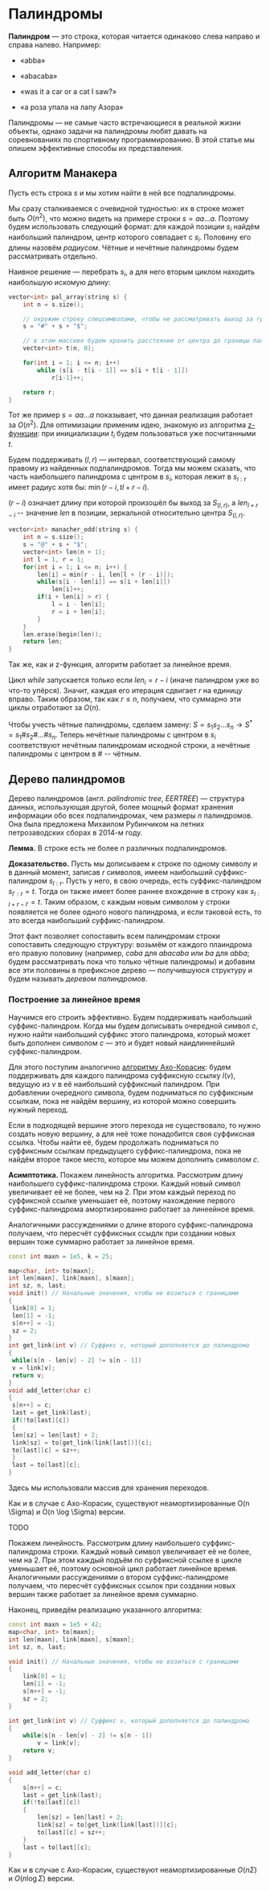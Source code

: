 # Палиндромы

**Палиндром** — это строка, которая читается одинаково слева направо и справа налево. Например:

* «abba»

* «abacaba»

* «was it a car or a cat I saw?»

* «а роза упала на лапу Азора»

Палиндромы — не самые часто встречающиеся в реальной жизни объекты, однако задачи на палиндромы любят давать на соревнованиях по спортивному программированию. В этой статье мы опишем эффективные способы их представления.

## Алгоритм Манакера

Пусть есть строка $s$ и мы хотим найти в ней все подпалиндромы.

Мы сразу сталкиваемся с очевидной тудностью: их в строке может быть $O(n^2)$, что можно видеть на примере строки $s = aa \ldots a$. Поэтому будем использовать следующий формат: для каждой позиции $s_i$ найдём наибольший палиндром, центр которого совпадает с $s_i$. Половину его длины назовём *радиусом*. Чётные и нечётные палиндромы будем рассматривать отдельно.

Наивное решение — перебрать $s_i$, а для него вторым циклом находить наибольшую искомую длину: 

```{.c++
vector<int> pal_array(string s) {
    int n = s.size();

    // окружим строку спецсимволами, чтобы не рассматривать выход за границы
    s = "#" + s + "$";

    // в этом массиве будем хранить расстояние от центра до границы палиндрома
    vector<int> t(n, 0);

    for(int i = 1; i <= n; i++)
        while (s[i - t[i - 1]] == s[i + t[i - 1]])
            r[i-1]++;

    return r;
}
```

Тот же пример $s = aa\dots a$ показывает, что данная реализация работает за $O(n^2)$. Для оптимизации применим идею, знакомую из алгоритма [z-функции](https://algorithmica.org/ru/string-searching): при инициализации $t_i$ будем пользоваться уже посчитанными $t$.

Будем поддерживать $(l, r)$ — интервал, соответствующий самому правому из найденных подпалиндромов. Тогда мы можем сказать, что часть наибольшего палиндрома с центром в $s_i$, которая лежит в $s_{l:r}$ имеет радиус хотя бы: $\min(r-i, t{l+r-i})$.

$(r-i)$ означает длину при которой произошёл бы выход за $S_{(l, r)}$, а $len_{l+r-i}$ -- значение $len$ в
позиции, зеркальной относительно центра $S_{(l, r)}$.

```{.c++
vector<int> manacher_odd(string s) {
    int n = s.size();
    s = "@" + s + "$";
    vector<int> len(n + 1);
    int l = 1, r = 1;
    for(int i = 1; i <= n; i++) {
        len[i] = min(r - i, len[l + (r - i)]);
        while(s[i - len[i]] == s[i + len[i]])
            len[i]++;
        if(i + len[i] > r) {
            l = i - len[i];
            r = i + len[i];
        }
    }
    len.erase(begin(len));
    return len;
}
```

Так же, как и z-функция, алгоритм работает за линейное время.

Цикл $while$ запускается только если $len_i = r-i$ (иначе палиндром уже во что-то упёрся).
Значит, каждая его итерация сдвигает $r$ на единицу вправо. Таким
образом, так как $r \leq n$, получаем, что суммарно эти циклы отработают
за $O(n)$.

Чтобы учесть чётные палиндромы, сделаем замену:
$S = s_1 s_2 \dots s_n \to S^* = s_1 \# s_2 \# \dots \# s_n$. Теперь
нечётные палиндромы с центром в $s_i$ соответствуют нечётным палиндромам
исходной строки, а нечётные палиндромы с центром в $\#$ -- чётным.

## Дерево палиндромов

Дерево палиндромов (англ. *palindromic tree*, *EERTREE*) — структура данных, использующая другой, более мощный формат хранения информации обо всех подпалиндромах, чем размеры $n$ палиндромов. Она была предложена Михаилом Рубинчиком на летних петрозаводских сборах в 2014-м году.

**Лемма.** В строке есть не более $n$ различных подпалиндромов.

**Доказательство.** Пусть мы дописываем к строке по одному символу и в данный момент, записав $r$ символов, имеем наибольший суффикс-палиндром $s_{l:r}$. Пусть у него, в свою очередь, есть суффикс-палиндром $s_{l':r} = t$. Тогда он также имеет более раннее вхождение в строку как $s_{l:l+r-l'} = t$. Таким образом, с каждым новым символом у строки появляется не более одного нового палиндрома, и если таковой есть, то это всегда наибольший суффикс-палиндром.

Этот факт позволяет сопоставить всем палиндромам строки сопоставить следующую структуру: возьмём от каждого плаиндрома его правую половину (например, $caba$ для $abacaba$ или $ba$ для $abba$; будем рассматривать пока что только чётные палиндромы) и добавим все эти половины в префиксное дерево — получившуюся структуру и будем называть *деревом палиндромов*.

### Построение за линейное время

Научимся его строить эффективно. Будем поддерживать наибольший суффикс-палиндром. Когда мы будем дописывать очередной символ $c$, нужно найти наибольший суффикс этого палиндрома, который может быть дополнен символом $c$ — это и будет новый наидлиннейший суффикс-палиндром.

Для этого поступим аналогично [алгоритму Ахо-Корасик](https://algorithmica.org/ru/aho-corasick): будем поддерживать для каждого палиндрома суффиксную ссылку $l(v)$, ведущую из $v$ в её наибольший суффиксный палиндром. При добавлении очередного символа, будем подниматься по суффиксным ссылкам, пока не найдём вершину, из которой можно совершить нужный переход.

Если в подходящей вершине этого перехода не существовало, то нужно создать новую вершину, а для неё тоже понадобится своя суффиксная ссылка. Чтобы найти её, будем продолжать подниматься по суффиксным ссылкам предыдущего суффикс-палиндрома, пока не найдём второе такое место, которое мы можем дополнить символом $c$.

**Асимптотика.** Покажем линейность алгоритма. Рассмотрим длину наибольшего суффикс-палиндрома строки. Каждый новый символ увеличивает её не более, чем на 2. При этом каждый переход по суффиксной ссылке уменьшает её, поэтому нахождение первого суффикс-палиндрома амортизированно работает за линеейное время.

Аналогичными рассуждениями о длине второго суффикс-палиндрома получаем, что пересчёт суффиксных ссыдлк при создании новых вершин тоже суммарно работает за линейное время.

```c++
const int maxn = 1e5, k = 25;

map<char, int> to[maxn];
int len[maxn], link[maxn], s[maxn];
int sz, n, last;
void init() // Начальные значения, чтобы не возиться с границами
{
 link[0] = 1;
 len[1] = -1;
 s[n++] = -1;
 sz = 2;
}
int get_link(int v) // Суффикс v, который дополняется до палиндрома
{
 while(s[n - len[v] - 2] != s[n - 1])
 v = link[v];
 return v;
}
void add_letter(char c)
{
 s[n++] = c;
 last = get_link(last);
 if(!to[last][c])
 {
 len[sz] = len[last] + 2;
 link[sz] = to[get_link(link[last])][c];
 to[last][c] = sz++;
 }
 last = to[last][c];
}
```

Здесь мы использовали массив для хранения переходов.

Как и в случае с Ахо-Корасик, существуют неамортизированные O(n \Sigma) и O(n \log \Sigma) версии.

TODO

Покажем линейность. Рассмотрим длину наибольшего суффикс-палиндрома
строки. Каждый новый символ увеличивает её не более, чем на $2$. При
этом каждый подъём по суффиксной ссылке в цикле уменьшает её, поэтому
основной цикл работает линейное время. Аналогичными рассуждениями о
втором суффикс-палиндроме получаем, что пересчёт суффиксных ссылок при
создании новых вершин также работает за линейное время суммарно.

Наконец, приведём реализацию указанного алгоритма:

```{.c++
const int maxn = 1e5 + 42;
map<char, int> to[maxn];
int len[maxn], link[maxn], s[maxn];
int sz, n, last;

void init() // Начальные значения, чтобы не возиться с границами
{
    link[0] = 1;
    len[1] = -1;
    s[n++] = -1;
    sz = 2;
}

int get_link(int v) // Суффикс v, который дополняется до палиндрома
{
    while(s[n - len[v] - 2] != s[n - 1])
        v = link[v];
    return v;
}

void add_letter(char c)
{
    s[n++] = c;
    last = get_link(last);
    if(!to[last][c])
    {
        len[sz] = len[last] + 2;
        link[sz] = to[get_link(link[last])][c];
        to[last][c] = sz++;
    }
    last = to[last][c];
}
```

Как и в случае с Ахо-Корасик, существуют неамортизированные
$O(n \Sigma)$ и $O(n \log \Sigma)$ версии.

